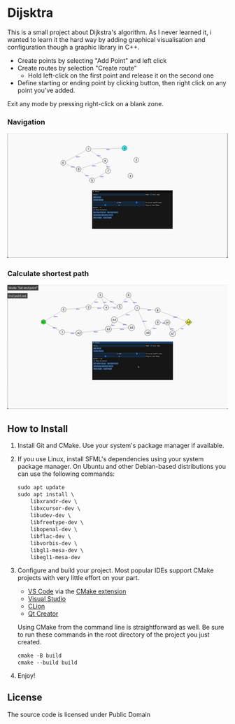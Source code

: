 # Dijsktra

This is a small project about Dijkstra's algorithm.
As I never learned it, i wanted to learn it the hard way by adding graphical
visualisation and configuration though a graphic library in C++.
- Create points by selecting "Add Point" and left click
- Create routes by selection "Create route"
  - Hold left-click on the first point and release it on the second one
- Define starting or ending point by clicking button, then right click on any point you've added.

Exit any mode by pressing right-click on a blank zone.

### Navigation
<img src="images/demo_nav.gif"/>

### Calculate shortest path
<img src="images/demo_path.gif"/>

## How to Install

1. Install Git and CMake. Use your system's package manager if available.
1. If you use Linux, install SFML's dependencies using your system package manager. On Ubuntu and other Debian-based distributions you can use the following commands:
    ```
    sudo apt update
    sudo apt install \
        libxrandr-dev \
        libxcursor-dev \
        libudev-dev \
        libfreetype-dev \
        libopenal-dev \
        libflac-dev \
        libvorbis-dev \
        libgl1-mesa-dev \
        libegl1-mesa-dev
    ```
1. Configure and build your project. Most popular IDEs support CMake projects with very little effort on your part.
    - [VS Code](https://code.visualstudio.com) via the [CMake extension](https://code.visualstudio.com/docs/cpp/cmake-linux)
    - [Visual Studio](https://docs.microsoft.com/en-us/cpp/build/cmake-projects-in-visual-studio?view=msvc-170)
    - [CLion](https://www.jetbrains.com/clion/features/cmake-support.html)
    - [Qt Creator](https://doc.qt.io/qtcreator/creator-project-cmake.html)

    Using CMake from the command line is straightforward as well.
    Be sure to run these commands in the root directory of the project you just created.

    ```
    cmake -B build
    cmake --build build
    ```
1. Enjoy!

## License

The source code is licensed under Public Domain
